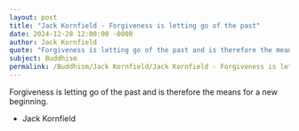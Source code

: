 ```yaml
---
layout: post
title: "Jack Kornfield - Forgiveness is letting go of the past"
date: 2024-12-28 12:00:00 -0000
author: Jack Kornfield
quote: "Forgiveness is letting go of the past and is therefore the means for a new beginning."
subject: Buddhism
permalink: /Buddhism/Jack Kornfield/Jack Kornfield - Forgiveness is letting go of the past
---
```


Forgiveness is letting go of the past and is therefore the means for a new beginning.

- Jack Kornfield
